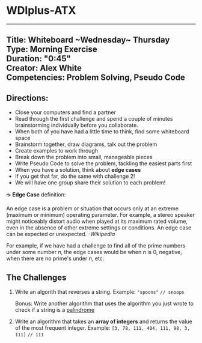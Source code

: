 

# WDIplus-ATX

---
Title: Whiteboard ~Wednesday~ Thursday <br>
Type: Morning Exercise<br>
Duration: "0:45"<br>
Creator: Alex White<br>
Competencies: Problem Solving, Pseudo Code <br>
---

## Directions:
- Close your computers and find a partner
- Read through the first challenge and spend a couple of minutes brainstorming individually before you collaborate. 
- When both of you have had a little time to think, find some whiteboard space
- Brainstorm together, draw diagrams, talk out the problem
- Create examples to work through
- Break down the problem into small, manageable pieces
- Write Pseudo Code to solve the problem, tackling the easiest parts first
- When you have a solution, think about **edge cases**
- If you get that far, do the same with challenge 2!
- We will have one group share their solution to each problem! 

:coffee: **Edge Case** definition: 

An edge case is a problem or situation that occurs only at an extreme (maximum or minimum) operating parameter. For example, a stereo speaker might noticeably distort audio when played at its maximum rated volume, even in the absence of other extreme settings or conditions. An edge case can be expected or unexpected. *-Wikipedia*

For example, if we have had a challenge to find all of the prime numbers under some number *n*, the edge cases would be when *n* is 0, negative, when there are no prime's under *n*, etc. 


## The Challenges
1. Write an algorith that reverses a string. 
Example: `"spoons"`
`// snoops`

	Bonus: Write another algorithm that uses the algorithm you just wrote to check if a string is a [palindrome](http://lmgtfy.com/?q=palindrome+meaning)
1. Write an algorithm that takes an **array of integers** and returns the value of the most frequent integer. 
Example: `[3, 78, 111, 404, 111, 98, 3, 111]`
`// 111`

